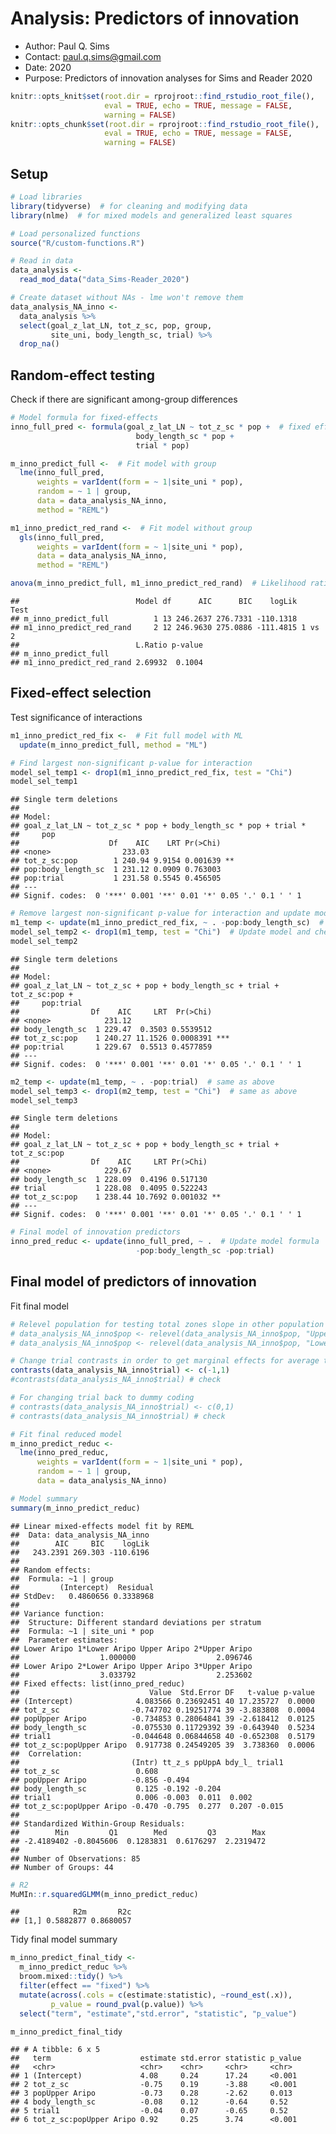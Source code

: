 
# Analysis: Predictors of innovation

  - Author: Paul Q. Sims
  - Contact: <paul.q.sims@gmail.com>
  - Date: 2020
  - Purpose: Predictors of innovation analyses for Sims and Reader 2020

<!-- end list -->

``` r
knitr::opts_knit$set(root.dir = rprojroot::find_rstudio_root_file(),
                     eval = TRUE, echo = TRUE, message = FALSE,
                     warning = FALSE)
knitr::opts_chunk$set(root.dir = rprojroot::find_rstudio_root_file(),
                     eval = TRUE, echo = TRUE, message = FALSE,
                     warning = FALSE)
```

## Setup

``` r
# Load libraries
library(tidyverse)  # for cleaning and modifying data
library(nlme)  # for mixed models and generalized least squares

# Load personalized functions
source("R/custom-functions.R")

# Read in data
data_analysis <-
  read_mod_data("data_Sims-Reader_2020")

# Create dataset without NAs - lme won't remove them
data_analysis_NA_inno <-
  data_analysis %>%
  select(goal_z_lat_LN, tot_z_sc, pop, group,
         site_uni, body_length_sc, trial) %>%
  drop_na() 
```

## Random-effect testing

Check if there are significant among-group differences

``` r
# Model formula for fixed-effects
inno_full_pred <- formula(goal_z_lat_LN ~ tot_z_sc * pop +  # fixed effect formula
                            body_length_sc * pop +
                            trial * pop)

m_inno_predict_full <-  # Fit model with group
  lme(inno_full_pred,
      weights = varIdent(form = ~ 1|site_uni * pop),
      random = ~ 1 | group,
      data = data_analysis_NA_inno,
      method = "REML")

m1_inno_predict_red_rand <-  # Fit model without group
  gls(inno_full_pred,
      weights = varIdent(form = ~ 1|site_uni * pop),
      data = data_analysis_NA_inno,
      method = "REML")

anova(m_inno_predict_full, m1_inno_predict_red_rand)  # Likelihood ratio test
```

    ##                          Model df      AIC      BIC    logLik   Test
    ## m_inno_predict_full          1 13 246.2637 276.7331 -110.1318       
    ## m1_inno_predict_red_rand     2 12 246.9630 275.0886 -111.4815 1 vs 2
    ##                          L.Ratio p-value
    ## m_inno_predict_full                     
    ## m1_inno_predict_red_rand 2.69932  0.1004

## Fixed-effect selection

Test significance of interactions

``` r
m1_inno_predict_red_fix <-  # Fit full model with ML 
  update(m_inno_predict_full, method = "ML")

# Find largest non-significant p-value for interaction
model_sel_temp1 <- drop1(m1_inno_predict_red_fix, test = "Chi")
model_sel_temp1
```

    ## Single term deletions
    ## 
    ## Model:
    ## goal_z_lat_LN ~ tot_z_sc * pop + body_length_sc * pop + trial * 
    ##     pop
    ##                    Df    AIC    LRT Pr(>Chi)   
    ## <none>                233.03                   
    ## tot_z_sc:pop        1 240.94 9.9154 0.001639 **
    ## pop:body_length_sc  1 231.12 0.0909 0.763003   
    ## pop:trial           1 231.58 0.5545 0.456505   
    ## ---
    ## Signif. codes:  0 '***' 0.001 '**' 0.01 '*' 0.05 '.' 0.1 ' ' 1

``` r
# Remove largest non-significant p-value for interaction and update model and continue process
m1_temp <- update(m1_inno_predict_red_fix, ~ . -pop:body_length_sc)  # Remove most non-sig interactions
model_sel_temp2 <- drop1(m1_temp, test = "Chi")  # Update model and check remaining sig interactions
model_sel_temp2
```

    ## Single term deletions
    ## 
    ## Model:
    ## goal_z_lat_LN ~ tot_z_sc + pop + body_length_sc + trial + tot_z_sc:pop + 
    ##     pop:trial
    ##                Df    AIC     LRT  Pr(>Chi)    
    ## <none>            231.12                      
    ## body_length_sc  1 229.47  0.3503 0.5539512    
    ## tot_z_sc:pop    1 240.27 11.1526 0.0008391 ***
    ## pop:trial       1 229.67  0.5513 0.4577859    
    ## ---
    ## Signif. codes:  0 '***' 0.001 '**' 0.01 '*' 0.05 '.' 0.1 ' ' 1

``` r
m2_temp <- update(m1_temp, ~ . -pop:trial)  # same as above
model_sel_temp3 <- drop1(m2_temp, test = "Chi")  # same as above
model_sel_temp3
```

    ## Single term deletions
    ## 
    ## Model:
    ## goal_z_lat_LN ~ tot_z_sc + pop + body_length_sc + trial + tot_z_sc:pop
    ##                Df    AIC     LRT Pr(>Chi)   
    ## <none>            229.67                    
    ## body_length_sc  1 228.09  0.4196 0.517130   
    ## trial           1 228.08  0.4095 0.522243   
    ## tot_z_sc:pop    1 238.44 10.7692 0.001032 **
    ## ---
    ## Signif. codes:  0 '***' 0.001 '**' 0.01 '*' 0.05 '.' 0.1 ' ' 1

``` r
# Final model of innovation predictors
inno_pred_reduc <- update(inno_full_pred, ~ .  # Update model formula
                            -pop:body_length_sc -pop:trial)
```

## Final model of predictors of innovation

Fit final model

``` r
# Relevel population for testing total zones slope in other population
# data_analysis_NA_inno$pop <- relevel(data_analysis_NA_inno$pop, "Upper Aripo")  # Upper Aripo baseline
# data_analysis_NA_inno$pop <- relevel(data_analysis_NA_inno$pop, "Lower Aripo")  # Lower Aripo baseline, original 

# Change trial contrasts in order to get marginal effects for average trial 
contrasts(data_analysis_NA_inno$trial) <- c(-1,1)
#contrasts(data_analysis_NA_inno$trial) # check

# For changing trial back to dummy coding
# contrasts(data_analysis_NA_inno$trial) <- c(0,1)
# contrasts(data_analysis_NA_inno$trial) # check

# Fit final reduced model
m_inno_predict_reduc <- 
  lme(inno_pred_reduc,
      weights = varIdent(form = ~ 1|site_uni * pop),
      random = ~ 1 | group,
      data = data_analysis_NA_inno)

# Model summary
summary(m_inno_predict_reduc)
```

    ## Linear mixed-effects model fit by REML
    ##  Data: data_analysis_NA_inno 
    ##        AIC     BIC    logLik
    ##   243.2391 269.303 -110.6196
    ## 
    ## Random effects:
    ##  Formula: ~1 | group
    ##         (Intercept)  Residual
    ## StdDev:   0.4860656 0.3338968
    ## 
    ## Variance function:
    ##  Structure: Different standard deviations per stratum
    ##  Formula: ~1 | site_uni * pop 
    ##  Parameter estimates:
    ## Lower Aripo 1*Lower Aripo Upper Aripo 2*Upper Aripo 
    ##                  1.000000                  2.096746 
    ## Lower Aripo 2*Lower Aripo Upper Aripo 3*Upper Aripo 
    ##                  3.033792                  2.253602 
    ## Fixed effects: list(inno_pred_reduc) 
    ##                             Value  Std.Error DF   t-value p-value
    ## (Intercept)              4.083566 0.23692451 40 17.235727  0.0000
    ## tot_z_sc                -0.747702 0.19251774 39 -3.883808  0.0004
    ## popUpper Aripo          -0.734853 0.28064841 39 -2.618412  0.0125
    ## body_length_sc          -0.075530 0.11729392 39 -0.643940  0.5234
    ## trial1                  -0.044648 0.06844658 40 -0.652308  0.5179
    ## tot_z_sc:popUpper Aripo  0.917738 0.24549205 39  3.738360  0.0006
    ##  Correlation: 
    ##                         (Intr) tt_z_s ppUppA bdy_l_ trial1
    ## tot_z_sc                 0.608                            
    ## popUpper Aripo          -0.856 -0.494                     
    ## body_length_sc           0.125 -0.192 -0.204              
    ## trial1                   0.006 -0.003  0.011  0.002       
    ## tot_z_sc:popUpper Aripo -0.470 -0.795  0.277  0.207 -0.015
    ## 
    ## Standardized Within-Group Residuals:
    ##        Min         Q1        Med         Q3        Max 
    ## -2.4189402 -0.8045606  0.1283831  0.6176297  2.2319472 
    ## 
    ## Number of Observations: 85
    ## Number of Groups: 44

``` r
# R2
MuMIn::r.squaredGLMM(m_inno_predict_reduc)
```

    ##            R2m       R2c
    ## [1,] 0.5882877 0.8680057

Tidy final model summary

``` r
m_inno_predict_final_tidy <-
  m_inno_predict_reduc %>%
  broom.mixed::tidy() %>%
  filter(effect == "fixed") %>%
  mutate(across(.cols = c(estimate:statistic), ~round_est(.x)),
         p_value = round_pval(p.value)) %>%
  select("term", "estimate","std.error", "statistic", "p_value")

m_inno_predict_final_tidy
```

    ## # A tibble: 6 x 5
    ##   term                    estimate std.error statistic p_value
    ##   <chr>                   <chr>    <chr>     <chr>     <chr>  
    ## 1 (Intercept)             4.08     0.24      17.24     <0.001 
    ## 2 tot_z_sc                -0.75    0.19      -3.88     <0.001 
    ## 3 popUpper Aripo          -0.73    0.28      -2.62     0.013  
    ## 4 body_length_sc          -0.08    0.12      -0.64     0.52   
    ## 5 trial1                  -0.04    0.07      -0.65     0.52   
    ## 6 tot_z_sc:popUpper Aripo 0.92     0.25      3.74      <0.001
